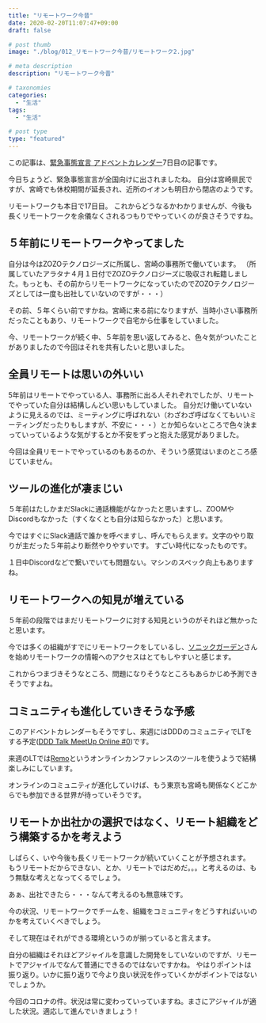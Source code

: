 ```yaml
---
title: "リモートワーク今昔"
date: 2020-02-20T11:07:47+09:00
draft: false

# post thumb
image: "./blog/012_リモートワーク今昔/リモートワーク2.jpg"

# meta description
description: "リモートワーク今昔"

# taxonomies
categories: 
  - "生活"
tags:
  - "生活"

# post type
type: "featured"
---
```


この記事は、[緊急事態宣言 アドベントカレンダー](https://chouseisan.com/s?h=73b9f7603bd142a08ab69f347e6f5f72)7日目の記事です。

今日ちょうど、緊急事態宣言が全国向けに出されましたね。
自分は宮崎県民ですが、宮崎でも休校期間が延長され、近所のイオンも明日から閉店のようです。

リモートワークも本日で17日目。
これからどうなるかわかりませんが、今後も長くリモートワークを余儀なくされるつもりでやっていくのが良さそうですね。

## ５年前にリモートワークやってました

自分は今はZOZOテクノロジーズに所属し、宮崎の事務所で働いています。
（所属していたアラタナ４月１日付でZOZOテクノロジーズに吸収され転籍しました。もっとも、その前からリモートワークになっていたのでZOZOテクノロジーズとしては一度も出社していないのですが・・・）

その前、５年くらい前ですかね。宮崎に来る前になりますが、当時小さい事務所だったこともあり、リモートワークで自宅から仕事をしていました。

今、リモートワークが続く中、５年前を思い返してみると、色々気がついたことがありましたので今回はそれを共有したいと思いました。

## 全員リモートは思いの外いい

5年前はリモートでやっている人、事務所に出る人それぞれでしたが、リモートでやっていた自分は結構しんどい思いもしていました。
自分だけ働いていないように見えるのでは、ミーティングに呼ばれない（わざわざ呼ばなくてもいいミーティングだったりもしますが、不安に・・・）とか知らないところで色々決まっていっているような気がするとか不安をずっと抱えた感覚がありました。

今回は全員リモートでやっているのもあるのか、そういう感覚はいまのところ感じていません。

## ツールの進化が凄まじい

５年前はたしかまだSlackに通話機能がなかったと思いますし、ZOOMやDiscordもなかった（すくなくとも自分は知らなかった）と思います。

今ではすぐにSlack通話で誰かを呼べますし、呼んでもらえます。文字のやり取りが主だった５年前より断然やりやすいです。
すごい時代になったものです。

１日中Discordなどで繋いでいても問題ない。マシンのスペック向上もありますね。

## リモートワークへの知見が増えている

５年前の段階ではまだリモートワークに対する知見というのがそれほど無かったと思います。

今では多くの組織がすでにリモートワークをしているし、[ソニックガーデン](https://www.sonicgarden.jp/)さんを始めリモートワークの情報へのアクセスはとてもしやすいと感じます。

これからつまづきそうなところ、問題になりそうなところもあらかじめ予測できそうですよね。

## コミュニティも進化していきそうな予感

このアドベントカレンダーもそうですし、来週にはDDDのコミュニティでLTをする予定([DDD Talk MeetUp Online #0](https://ddd-community-jp.connpass.com/event/172834/))です。

来週のLTでは[Remo](https://remo.co/)というオンラインカンファレンスのツールを使うようで結構楽しみにしています。

オンラインのコミュニティが進化していけば、もう東京も宮崎も関係なくどこからでも参加できる世界が待っていそうです。

## リモートか出社かの選択ではなく、リモート組織をどう構築するかを考えよう

しばらく、いや今後も長くリモートワークが続いていくことが予想されます。
もうリモートだからできない、とか、リモートではだめだ。。。と考えるのは、もう無駄な考えとなってくるでしょう。

あぁ、出社できたら・・・なんて考えるのも無意味です。

今の状況、リモートワークでチームを、組織をコミュニティをどうすればいいのかを考えていくべきでしょう。

そして現在はそれができる環境というのが揃っていると言えます。

自分の組織はそれほどアジャイルを意識した開発をしていないのですが、リモートでアジャイルでなんて普通にできるのではないですかね。
やはりポイントは振り返り。いかに振り返りで今より良い状況を作っていくかがポイントではないでしょうか。

今回のコロナの件。状況は常に変わっていっていますね。まさにアジャイルが適した状況。適応して進んでいきましょう！